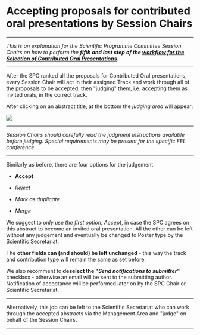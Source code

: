 # Accepting proposals for contributed oral presentations by Session Chairs

---

*This is an explanation for the Scientific Programme Committee Session Chairs on how to perform the **fifth and last step of the [workflow for the Selection of Contributed Oral Presentations](intro.md#normal-ipac-workflow)**.*

---

After the SPC ranked all the proposals for Contributed Oral presentations, every Session Chair will act in their assigned Track and work through all of the proposals to be accepted, then "judging" them, i.e. accepting them as invited orals, in the correct track. 

After clicking on an abstract title, at the bottom the *judging area* will appear:

![](../InvitedOrals/img/judge.png)

---

*Session Chairs should carefully read the judgment instructions available before judging. Special requirements may be present for the specific FEL conference.*

---

Similarly as before, there are four options for the judgement:

- **Accept** 

- *Reject*

- *Mark as duplicate*

- *Merge*

We suggest to *only use the first option, Accept*, in case the SPC agrees on this abstract to become an invited oral presentation. All the other can be left without any judgement and eventually be changed to Poster type by the Scientific Secretariat.

The **other fields can (and should) be left unchanged** - this way the track and contribution type will remain the same as set before.

We also recomment to **deselect the "*Send notifications to submitter*"** checkbox - otherwise an email will be sent to the submitting author. Notification of acceptance will be performed later on by the SPC Chair or Scientific Secretariat.

---

Alternatively, this job can be left to the Scientific Secretariat who can work through the accepted abstracts via the Management Area and "judge" on behalf of the Session Chairs.

---
